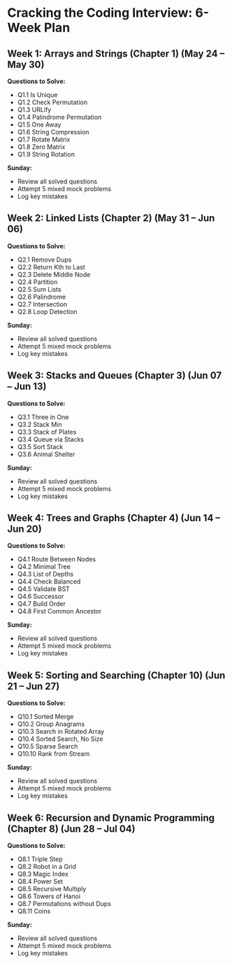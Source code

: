 # Cracking the Coding Interview: 6-Week Plan

## Week 1: Arrays and Strings (Chapter 1) (May 24 – May 30)
**Questions to Solve:**
- Q1.1 Is Unique
- Q1.2 Check Permutation
- Q1.3 URLify
- Q1.4 Palindrome Permutation
- Q1.5 One Away
- Q1.6 String Compression
- Q1.7 Rotate Matrix
- Q1.8 Zero Matrix
- Q1.9 String Rotation

**Sunday:**
- Review all solved questions
- Attempt 5 mixed mock problems
- Log key mistakes

## Week 2: Linked Lists (Chapter 2) (May 31 – Jun 06)
**Questions to Solve:**
- Q2.1 Remove Dups
- Q2.2 Return Kth to Last
- Q2.3 Delete Middle Node
- Q2.4 Partition
- Q2.5 Sum Lists
- Q2.6 Palindrome
- Q2.7 Intersection
- Q2.8 Loop Detection

**Sunday:**
- Review all solved questions
- Attempt 5 mixed mock problems
- Log key mistakes

## Week 3: Stacks and Queues (Chapter 3) (Jun 07 – Jun 13)
**Questions to Solve:**
- Q3.1 Three in One
- Q3.2 Stack Min
- Q3.3 Stack of Plates
- Q3.4 Queue via Stacks
- Q3.5 Sort Stack
- Q3.6 Animal Shelter

**Sunday:**
- Review all solved questions
- Attempt 5 mixed mock problems
- Log key mistakes

## Week 4: Trees and Graphs (Chapter 4) (Jun 14 – Jun 20)
**Questions to Solve:**
- Q4.1 Route Between Nodes
- Q4.2 Minimal Tree
- Q4.3 List of Depths
- Q4.4 Check Balanced
- Q4.5 Validate BST
- Q4.6 Successor
- Q4.7 Build Order
- Q4.8 First Common Ancestor

**Sunday:**
- Review all solved questions
- Attempt 5 mixed mock problems
- Log key mistakes

## Week 5: Sorting and Searching (Chapter 10) (Jun 21 – Jun 27)
**Questions to Solve:**
- Q10.1 Sorted Merge
- Q10.2 Group Anagrams
- Q10.3 Search in Rotated Array
- Q10.4 Sorted Search, No Size
- Q10.5 Sparse Search
- Q10.10 Rank from Stream

**Sunday:**
- Review all solved questions
- Attempt 5 mixed mock problems
- Log key mistakes

## Week 6: Recursion and Dynamic Programming (Chapter 8) (Jun 28 – Jul 04)
**Questions to Solve:**
- Q8.1 Triple Step
- Q8.2 Robot in a Grid
- Q8.3 Magic Index
- Q8.4 Power Set
- Q8.5 Recursive Multiply
- Q8.6 Towers of Hanoi
- Q8.7 Permutations without Dups
- Q8.11 Coins

**Sunday:**
- Review all solved questions
- Attempt 5 mixed mock problems
- Log key mistakes


